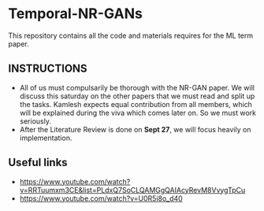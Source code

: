 # Temporal-NR-GANs
This repository contains all the code and materials requires for the ML term paper.


## INSTRUCTIONS
* All of us must compulsarily be thorough with the NR-GAN paper. We will discuss this saturday on the other papers that we must read and split up the tasks. Kamlesh expects equal contribution from all members, which will be explained during the viva which comes later on. So we must work seriously.
* After the Literature Review is done on **Sept 27**, we will focus heavily on implementation.


## Useful links
* https://www.youtube.com/watch?v=RRTuumxm3CE&list=PLdxQ7SoCLQAMGgQAIAcyRevM8VvygTpCu
* https://www.youtube.com/watch?v=U0R5i8o_d40
